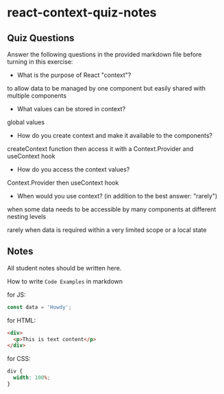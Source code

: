 # react-context-quiz-notes

## Quiz Questions

Answer the following questions in the provided markdown file before turning in this exercise:

- What is the purpose of React "context"?

to allow data to be managed by one component but easily shared with multiple components

- What values can be stored in context?

global values

- How do you create context and make it available to the components?

createContext function then access it with a Context.Provider and useContext hook

- How do you access the context values?

Context.Provider then useContext hook

- When would you use context? (in addition to the best answer: "rarely")

when some data needs to be accessible by many components at different nesting levels

rarely when data is required within a very limited scope or a local state

## Notes

All student notes should be written here.

How to write `Code Examples` in markdown

for JS:

```javascript
const data = 'Howdy';
```

for HTML:

```html
<div>
  <p>This is text content</p>
</div>
```

for CSS:

```css
div {
  width: 100%;
}
```
